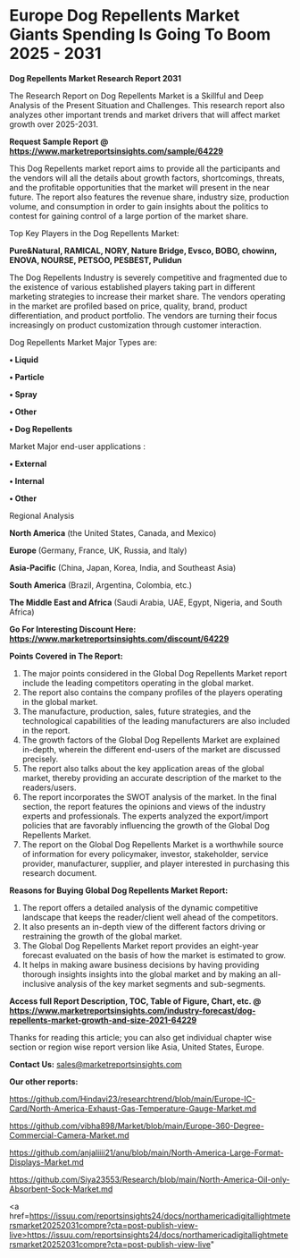 # Europe Dog Repellents Market Giants Spending Is Going To Boom 2025 - 2031

<strong>Dog Repellents Market Research Report 2031</strong>

The Research Report on Dog Repellents Market is a Skillful and Deep Analysis of the Present Situation and Challenges. This research report also analyzes other important trends and market drivers that will affect market growth over 2025-2031.

<strong>Request Sample Report @ <a href=https://www.marketreportsinsights.com/sample/64229>https://www.marketreportsinsights.com/sample/64229</a></strong>

This Dog Repellents market report aims to provide all the participants and the vendors will all the details about growth factors, shortcomings, threats, and the profitable opportunities that the market will present in the near future. The report also features the revenue share, industry size, production volume, and consumption in order to gain insights about the politics to contest for gaining control of a large portion of the market share.

Top Key Players in the Dog Repellents Market:

<strong>Pure&Natural, RAMICAL, NORY, Nature Bridge, Evsco, BOBO, chowinn, ENOVA, NOURSE, PETSOO, PESBEST, Pulidun</strong>

The Dog Repellents Industry is severely competitive and fragmented due to the existence of various established players taking part in different marketing strategies to increase their market share. The vendors operating in the market are profiled based on price, quality, brand, product differentiation, and product portfolio. The vendors are turning their focus increasingly on product customization through customer interaction.

Dog Repellents Market Major Types are:

<strong>• Liquid

• Particle

• Spray

• Other

• Dog Repellents</strong>

Market Major end-user applications :

<strong>• External

• Internal

• Other</strong>

Regional Analysis

</u><strong><b>North America</b></strong> (the United States, Canada, and Mexico)

<strong><b>Europe </b></strong>(Germany, France, UK, Russia, and Italy)

<strong><b>Asia-Pacific</b></strong> (China, Japan, Korea, India, and Southeast Asia)

<strong><b>South America</b></strong> (Brazil, Argentina, Colombia, etc.)

<strong><b>The Middle East and Africa</b></strong> (Saudi Arabia, UAE, Egypt, Nigeria, and South Africa)

<strong>Go For Interesting Discount Here: <a href=https://www.marketreportsinsights.com/discount/64229>https://www.marketreportsinsights.com/discount/64229</a></strong>

<strong>Points Covered in The Report:</strong>
<ol>
  <li>The major points considered in the Global Dog Repellents Market report include the leading competitors operating in the global market.</li>
  <li>The report also contains the company profiles of the players operating in the global market.</li>
  <li>The manufacture, production, sales, future strategies, and the technological capabilities of the leading manufacturers are also included in the report.</li>
  <li>The growth factors of the Global Dog Repellents Market are explained in-depth, wherein the different end-users of the market are discussed precisely.</li>
  <li>The report also talks about the key application areas of the global market, thereby providing an accurate description of the market to the readers/users.</li>
  <li>The report incorporates the SWOT analysis of the market. In the final section, the report features the opinions and views of the industry experts and professionals. The experts analyzed the export/import policies that are favorably influencing the growth of the Global Dog Repellents Market.</li>
  <li>The report on the Global Dog Repellents Market is a worthwhile source of information for every policymaker, investor, stakeholder, service provider, manufacturer, supplier, and player interested in purchasing this research document.</li>
</ol>
<strong>Reasons for Buying Global Dog Repellents Market Report:</strong>

<ol>
  <li>The report offers a detailed analysis of the dynamic competitive landscape that keeps the reader/client well ahead of the competitors.</li>
  <li>It also presents an in-depth view of the different factors driving or restraining the growth of the global market.</li>
  <li>The Global Dog Repellents Market report provides an eight-year forecast evaluated on the basis of how the market is estimated to grow.</li>
  <li>It helps in making aware business decisions by having providing thorough insights insights into the global market and by making an all-inclusive analysis of the key market segments and sub-segments.</li>
</ol>
<strong>Access full Report Description, TOC, Table of Figure, Chart, etc. @ <a href=https://www.marketreportsinsights.com/industry-forecast/dog-repellents-market-growth-and-size-2021-64229>https://www.marketreportsinsights.com/industry-forecast/dog-repellents-market-growth-and-size-2021-64229</a></strong>


Thanks for reading this article; you can also get individual chapter wise section or region wise report version like Asia, United States, Europe.

<strong>Contact Us:</strong>
sales@marketreportsinsights.com

<strong>Our other reports:</strong>

<a href=https://github.com/Hindavi23/researchtrend/blob/main/Europe-IC-Card/North-America-Exhaust-Gas-Temperature-Gauge-Market.md>https://github.com/Hindavi23/researchtrend/blob/main/Europe-IC-Card/North-America-Exhaust-Gas-Temperature-Gauge-Market.md</a>

<a href=https://github.com/vibha898/Market/blob/main/Europe-360-Degree-Commercial-Camera-Market.md>https://github.com/vibha898/Market/blob/main/Europe-360-Degree-Commercial-Camera-Market.md</a>

<a href=https://github.com/anjaliiii21/anu/blob/main/North-America-Large-Format-Displays-Market.md>https://github.com/anjaliiii21/anu/blob/main/North-America-Large-Format-Displays-Market.md</a>

<a href=https://github.com/Siya23553/Research/blob/main/North-America-Oil-only-Absorbent-Sock-Market.md>https://github.com/Siya23553/Research/blob/main/North-America-Oil-only-Absorbent-Sock-Market.md</a>

<a href=https://issuu.com/reportsinsights24/docs/northamericadigitallightmetersmarket20252031compre?cta=post-publish-view-live>https://issuu.com/reportsinsights24/docs/northamericadigitallightmetersmarket20252031compre?cta=post-publish-view-live</a>"

